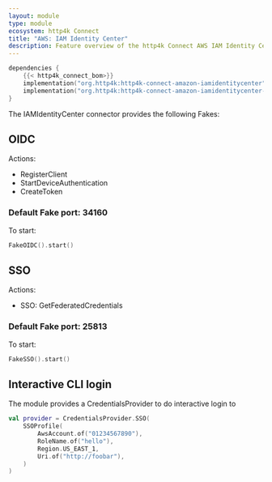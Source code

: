 ```yaml
---
layout: module
type: module
ecosystem: http4k Connect
title: "AWS: IAM Identity Center"
description: Feature overview of the http4k Connect AWS IAM Identity Center modules
---
```


```kotlin
dependencies {
    {{< http4k_connect_bom>}}
    implementation("org.http4k:http4k-connect-amazon-iamidentitycenter")
    implementation("org.http4k:http4k-connect-amazon-iamidentitycenter-fake")
}
```


The IAMIdentityCenter connector provides the following Fakes:

## OIDC

Actions:
* RegisterClient
* StartDeviceAuthentication
* CreateToken

### Default Fake port: 34160

To start:

```kotlin
FakeOIDC().start()
```

## SSO

Actions:
* SSO: GetFederatedCredentials

### Default Fake port: 25813

To start:

```kotlin
FakeSSO().start()
```

## Interactive CLI login

The module provides a CredentialsProvider to do interactive login to

```kotlin
val provider = CredentialsProvider.SSO(
    SSOProfile(
        AwsAccount.of("01234567890"),
        RoleName.of("hello"),
        Region.US_EAST_1,
        Uri.of("http://foobar"),
    )
)
```
